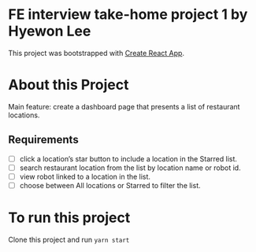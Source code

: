 # FE interview take-home project 1 by Hyewon Lee

This project was bootstrapped with [Create React App](https://github.com/facebook/create-react-app).

# About this Project

Main feature: create a dashboard page that presents a list of restaurant locations.

## Requirements

- [ ] click a location’s star button to include a location in the Starred list.
- [ ] search restaurant location from the list by location name or robot id.
- [ ] view robot linked to a location in the list.
- [ ] choose between All locations or Starred to filter the list.

# To run this project

Clone this project and run
`yarn start`
